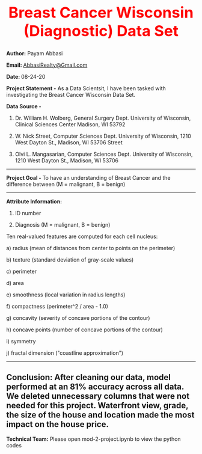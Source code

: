<b><center> <h1 style="color:red;font-size:40px;"> Breast Cancer Wisconsin (Diagnostic) Data Set </b></h1></center>
---------------------------------------------------------------------------------------  
<b>Author:</b> Payam Abbasi

<b>Email: </b>AbbasiRealty@Gmail.com

<b>Date: </b>08-24-20

<b>Project Statement -</b> As a Data Scientsit, I have been tasked with investigating the Breast Cancer Wisconsin Data Set. 

<b>Data Source - </b> 
1. Dr. William H. Wolberg, General Surgery Dept.
University of Wisconsin, Clinical Sciences Center
Madison, WI 53792

2. W. Nick Street, Computer Sciences Dept.
University of Wisconsin, 1210 West Dayton St., 
Madison, WI 53706 Street

3. Olvi L. Mangasarian, Computer Sciences Dept.
University of Wisconsin, 1210 West Dayton St., 
Madison, WI 53706


---------------------------------------------------------------------------------------
<b>Project Goal - </b> To have an understanding of Breast Cancer and the difference between (M = malignant, B = benign)

---------------------------------------------------------------------------------------
<b>Attribute Information:</b>

1) ID number

2) Diagnosis (M = malignant, B = benign)

Ten real-valued features are computed for each cell nucleus:

a) radius (mean of distances from center to points on the perimeter)

b) texture (standard deviation of gray-scale values)

c) perimeter

d) area

e) smoothness (local variation in radius lengths)

f) compactness (perimeter^2 / area - 1.0)

g) concavity (severity of concave portions of the contour)

h) concave points (number of concave portions of the contour)

i) symmetry

j) fractal dimension ("coastline approximation")

----------------------------------------------------------------------------------------------
Conclusion: After cleaning our data, model performed at an 81% accuracy across all data. We deleted unnecessary columns that were not needed for this project. Waterfront view, grade, the size of the house and location made the most impact on the house price. 
----------------------------------------------------------------------------------------------
<b>Technical Team:</b> Please open mod-2-project.ipynb to view the python codes
